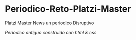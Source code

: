 ﻿# Periodico-Reto-Platzi-Master
Platzi Master News un periodico Disruptivo

_Periodico antiguo construido con html & css_
